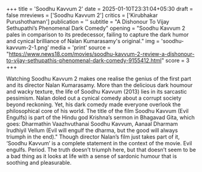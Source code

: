 +++
title = 'Soodhu Kavvum 2'
date = 2025-01-10T23:31:04+05:30
draft = false
mreviews = ['Soodhu Kavvum 2']
critics = ['Kirubhakar Purushothaman']
publication = ''
subtitle = "A Dishonour To Vijay Sethupathi’s Phenomenal Dark Comedy"
opening = "Soodhu Kavvum 2 pales in comparison to its predecessor, failing to capture the dark humor and cynical brilliance of Nalan Kumarasamy's original."
img = 'soodhu-kavvum-2-1.png'
media = 'print'
source = "https://www.news18.com/movies/soodhu-kavvum-2-review-a-dishonour-to-vijay-sethupathis-phenomenal-dark-comedy-9155412.html"
score = 3
+++

Watching Soodhu Kavvum 2 makes one realise the genius of the first part and its director Nalan Kumarasamy. More than the delicious dark houmour and wacky texture, the life of Soodhu Kavvum (2013) lies in its sarcastic pessimism. Nalan doled out a cynical comedy about a corrupt society beyond reckoning. Yet, his dark comedy made everyone overlook the philosophical core of his world. The title of the film Soodhu Kavvum (Evil Engulfs) is part of the Hindu god Krishna’s sermon in Bhagavad Gita, which goes: Dharmathin Vaazhvuthanai Soodhu Kavvum, Aanaal Dharmam Irudhiyil Vellum (Evil will engulf the dharma, but the good will always triumph in the end)." Though director Nalan’s film just takes part of it, ‘Soodhu Kavvum’ is a complete statement in the context of the movie. Evil engulfs. Period. The truth doesn’t triumph here, but that doesn’t seem to be a bad thing as it looks at life with a sense of sardonic humour that is soothing and pleasurable.
